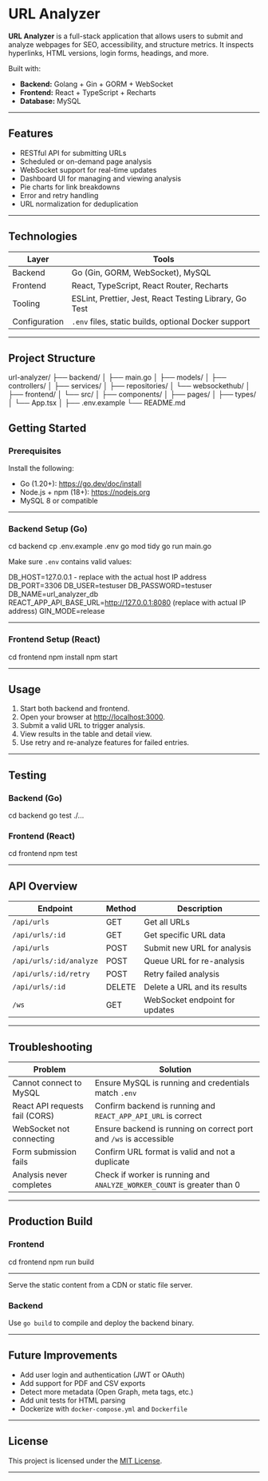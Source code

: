 # URL Analyzer

**URL Analyzer** is a full-stack application that allows users to submit and analyze webpages for SEO, accessibility, and structure metrics. It inspects hyperlinks, HTML versions, login forms, headings, and more.

Built with:

- **Backend:** Golang + Gin + GORM + WebSocket
- **Frontend:** React + TypeScript + Recharts
- **Database:** MySQL

---

## Features

- RESTful API for submitting URLs
- Scheduled or on-demand page analysis
- WebSocket support for real-time updates
- Dashboard UI for managing and viewing analysis
- Pie charts for link breakdowns
- Error and retry handling
- URL normalization for deduplication

---

## Technologies

| Layer        | Tools                                                    |
|--------------|----------------------------------------------------------|
| Backend      | Go (Gin, GORM, WebSocket), MySQL                         |
| Frontend     | React, TypeScript, React Router, Recharts                |
| Tooling      | ESLint, Prettier, Jest, React Testing Library, Go Test  |
| Configuration| `.env` files, static builds, optional Docker support     |

---

## Project Structure

url-analyzer/
├── backend/
│   ├── main.go
│   ├── models/
│   ├── controllers/
│   ├── services/
│   ├── repositories/
│   └── websockethub/
│
├── frontend/
│   └── src/
│       ├── components/
│       ├── pages/
│       ├── types/
│       └── App.tsx
│
├── .env.example
└── README.md

## Getting Started

### Prerequisites

Install the following:

- Go (1.20+): https://go.dev/doc/install
- Node.js + npm (18+): https://nodejs.org
- MySQL 8 or compatible

---

### Backend Setup (Go)

cd backend
cp .env.example .env
go mod tidy
go run main.go

Make sure `.env` contains valid values:

DB_HOST=127.0.0.1 - replace with the actual host IP address 
DB_PORT=3306
DB_USER=testuser
DB_PASSWORD=testuser
DB_NAME=url_analyzer_db
REACT_APP_API_BASE_URL=http://127.0.0.1:8080 (replace with actual IP address)
GIN_MODE=release

---

### Frontend Setup (React)

cd frontend
npm install
npm start


---

## Usage

1. Start both backend and frontend.
2. Open your browser at [http://localhost:3000](http://localhost:3000).
3. Submit a valid URL to trigger analysis.
4. View results in the table and detail view.
5. Use retry and re-analyze features for failed entries.

---

## Testing

### Backend (Go)
cd backend
go test ./...

### Frontend (React)

cd frontend
npm test

---

## API Overview

| Endpoint                        | Method | Description                    |
|--------------------------------|--------|--------------------------------|
| `/api/urls`                    | GET    | Get all URLs                   |
| `/api/urls/:id`                | GET    | Get specific URL data          |
| `/api/urls`                    | POST   | Submit new URL for analysis    |
| `/api/urls/:id/analyze`        | POST   | Queue URL for re-analysis      |
| `/api/urls/:id/retry`          | POST   | Retry failed analysis          |
| `/api/urls/:id`                | DELETE | Delete a URL and its results   |
| `/ws`                          | GET    | WebSocket endpoint for updates |

---

## Troubleshooting

| Problem                            | Solution |
|-----------------------------------|----------|
| Cannot connect to MySQL           | Ensure MySQL is running and credentials match `.env` |
| React API requests fail (CORS)    | Confirm backend is running and `REACT_APP_API_URL` is correct |
| WebSocket not connecting          | Ensure backend is running on correct port and `/ws` is accessible |
| Form submission fails             | Confirm URL format is valid and not a duplicate |
| Analysis never completes          | Check if worker is running and `ANALYZE_WORKER_COUNT` is greater than 0 |

---

## Production Build

### Frontend

cd frontend
npm run build

---

Serve the static content from a CDN or static file server.

### Backend

Use `go build` to compile and deploy the backend binary.


---

## Future Improvements

- Add user login and authentication (JWT or OAuth)
- Add support for PDF and CSV exports
- Detect more metadata (Open Graph, meta tags, etc.)
- Add unit tests for HTML parsing
- Dockerize with `docker-compose.yml` and `Dockerfile`

---

## License

This project is licensed under the [MIT License](LICENSE).

---


